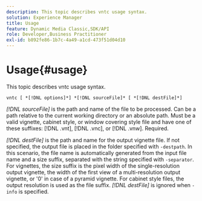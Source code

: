 ```yaml
---
description: This topic describes vntc usage syntax.
solution: Experience Manager
title: Usage
feature: Dynamic Media Classic,SDK/API
role: Developer,Business Practitioner
exl-id: b892fe86-1b7c-4a49-a1cd-473f51d04d10
---
```

# Usage{#usage}

This topic describes vntc usage syntax.

 `vntc [ *[!DNL options]*] *[!DNL sourceFile]* [ *[!DNL destFile]*]`

*[!DNL sourceFile]* is the path and name of the file to be processed. Can be a path relative to the current working directory or an absolute path. Must be a valid vignette, cabinet style, or window covering style file and have one of these suffixes: [!DNL .vnt], [!DNL .vnc], or [!DNL .vnw]. Required.

*[!DNL destFile]* is the path and name for the output vignette file. If not specified, the output file is placed in the folder specified with `-destpath`. In this scenario, the file name is automatically generated from the input file name and a size suffix, separated with the string specified with `-separator`. For vignettes, the size suffix is the pixel width of the single-resolution output vignette, the width of the first view of a multi-resolution output vignette, or '0' in case of a pyramid vignette. For cabinet style files, the output resolution is used as the file suffix. *[!DNL destFile]* is ignored when `-info` is specified.
